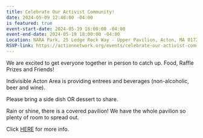 ```yaml
---
title: Celebrate Our Activist Community!
date: 2024-05-09 12:48:00 -04:00
is featured: true
event-start-date: 2024-05-19 16:00:00 -04:00
event-end-date: 2024-05-19 18:00:00 -04:00
Location: NARA Park, 25 Ledge Rock Way - Upper Pavilion, Acton, MA 01720
RSVP-link: https://actionnetwork.org/events/celebrate-our-activist-community?clear_id=true
---
```


We are excited to get everyone together in person to catch up.  Food, Raffle Prizes and Friends!  

Indivisible Acton Area is providing entrees and beverages (non-alcoholic, beer and wine).   

Please bring a side dish OR dessert to share.  

Rain or shine, there is a covered pavilion! We have the whole pavilion so plenty of room to spread out.

Click [HERE](https://turnpurple2blue.org/2024/04/26/celebrate-our-activist-community/) for more info.